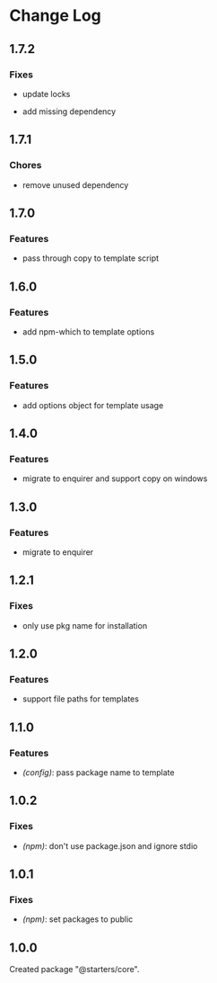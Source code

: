 # Change Log

## 1.7.2

### Fixes

- update locks

- add missing dependency


## 1.7.1

### Chores

- remove unused dependency


## 1.7.0

### Features

- pass through copy to template script


## 1.6.0

### Features

- add npm-which to template options


## 1.5.0

### Features

- add options object for template usage


## 1.4.0

### Features

- migrate to enquirer and support copy on windows


## 1.3.0

### Features

- migrate to enquirer


## 1.2.1

### Fixes

- only use pkg name for installation


## 1.2.0

### Features

- support file paths for templates


## 1.1.0

### Features

- _(config)_: pass package name to template


## 1.0.2

### Fixes

- _(npm)_: don't use package.json and ignore stdio


## 1.0.1

### Fixes

- _(npm)_: set packages to public


## 1.0.0

Created package "@starters/core".

